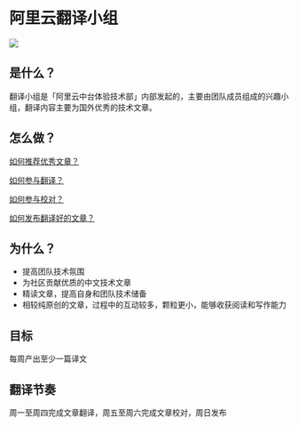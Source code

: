 # 阿里云翻译小组

[![](https://img.shields.io/badge/%E7%9F%A5%E4%B9%8E%E4%B8%93%E6%A0%8F-%E9%98%BF%E9%87%8C%E4%BA%91%E4%B8%AD%E5%8F%B0%E5%89%8D%E7%AB%AF%2F%E5%85%A8%E6%A0%88%E5%9B%A2%E9%98%9F-blue.svg)](https://zhuanlan.zhihu.com/aliyun)

## 是什么？
翻译小组是「阿里云中台体验技术部」内部发起的，主要由团队成员组成的兴趣小组，翻译内容主要为国外优秀的技术文章。

## 怎么做？

[如何推荐优秀文章？](https://github.com/dawn-teams/translate/wiki/%E5%A6%82%E4%BD%95%E6%8E%A8%E8%8D%90%E4%BC%98%E7%A7%80%E6%96%87%E7%AB%A0%EF%BC%9F)

[如何参与翻译？](https://github.com/dawn-teams/translate/wiki/%E5%A6%82%E4%BD%95%E5%8F%82%E4%B8%8E%E7%BF%BB%E8%AF%91%EF%BC%9F)

[如何参与校对？](https://github.com/dawn-teams/translate/wiki/%E5%A6%82%E4%BD%95%E5%8F%82%E4%B8%8E%E6%A0%A1%E5%AF%B9%EF%BC%9F)

[如何发布翻译好的文章？](https://github.com/dawn-teams/translate/wiki/%E5%A6%82%E4%BD%95%E5%8F%91%E5%B8%83%E7%BF%BB%E8%AF%91%E5%A5%BD%E7%9A%84%E6%96%87%E7%AB%A0%EF%BC%9F)

## 为什么？
- 提高团队技术氛围
- 为社区贡献优质的中文技术文章
- 精读文章，提高自身和团队技术储备
- 相较纯原创的文章，过程中的互动较多，颗粒更小，能够收获阅读和写作能力

## 目标
每周产出至少一篇译文

## 翻译节奏
周一至周四完成文章翻译，周五至周六完成文章校对，周日发布
